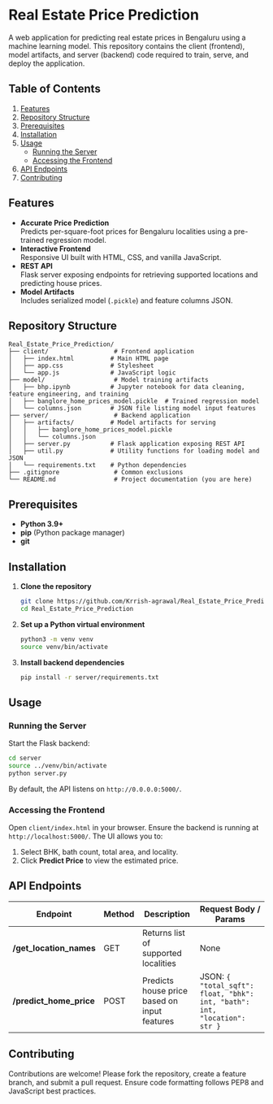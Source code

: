 # Real Estate Price Prediction

A web application for predicting real estate prices in Bengaluru using a machine learning model. This repository contains the client (frontend), model artifacts, and server (backend) code required to train, serve, and deploy the application. 

## Table of Contents

1. [Features](#features)  
2. [Repository Structure](#repository-structure)  
3. [Prerequisites](#prerequisites)  
4. [Installation](#installation)  
5. [Usage](#usage)   
   - [Running the Server](#running-the-server)  
   - [Accessing the Frontend](#accessing-the-frontend)  
6. [API Endpoints](#api-endpoints)  
7. [Contributing](#contributing)  


## Features

- **Accurate Price Prediction**  
  Predicts per-square-foot prices for Bengaluru localities using a pre-trained regression model.  
- **Interactive Frontend**  
  Responsive UI built with HTML, CSS, and vanilla JavaScript.  
- **REST API**  
  Flask server exposing endpoints for retrieving supported locations and predicting house prices.  
- **Model Artifacts**  
  Includes serialized model (`.pickle`) and feature columns JSON.  


## Repository Structure

```text
Real_Estate_Price_Prediction/
├── client/                  # Frontend application
│   ├── index.html          # Main HTML page
│   ├── app.css             # Stylesheet
│   └── app.js              # JavaScript logic
├── model/                   # Model training artifacts
│   ├── bhp.ipynb           # Jupyter notebook for data cleaning, feature engineering, and training
│   ├── banglore_home_prices_model.pickle  # Trained regression model
│   └── columns.json        # JSON file listing model input features
├── server/                  # Backend application
│   ├── artifacts/          # Model artifacts for serving
│   │   ├── banglore_home_prices_model.pickle
│   │   └── columns.json
│   ├── server.py           # Flask application exposing REST API
│   ├── util.py             # Utility functions for loading model and JSON
│   └── requirements.txt    # Python dependencies
├── .gitignore               # Common exclusions
└── README.md                # Project documentation (you are here)
```

## Prerequisites

- **Python 3.9+**  
- **pip** (Python package manager)  
- **git**

## Installation

1. **Clone the repository**  
   ```bash
   git clone https://github.com/Krrish-agrawal/Real_Estate_Price_Prediction.git
   cd Real_Estate_Price_Prediction
   ```

2. **Set up a Python virtual environment**  
   ```bash
   python3 -m venv venv
   source venv/bin/activate
   ```

3. **Install backend dependencies**  
   ```bash
   pip install -r server/requirements.txt
   ```


## Usage

### Running the Server

Start the Flask backend:

```bash
cd server
source ../venv/bin/activate
python server.py
```

By default, the API listens on `http://0.0.0.0:5000/`.

### Accessing the Frontend

Open `client/index.html` in your browser. Ensure the backend is running at `http://localhost:5000/`. The UI allows you to:

1. Select BHK, bath count, total area, and locality.
2. Click **Predict Price** to view the estimated price.

## API Endpoints

| Endpoint                      | Method | Description                                  | Request Body / Params                                         |
|-------------------------------|--------|----------------------------------------------|---------------------------------------------------------------|
| **/get_location_names**       | GET    | Returns list of supported localities         | None                                                          |
| **/predict_home_price**       | POST   | Predicts house price based on input features | JSON: `{ "total_sqft": float, "bhk": int, "bath": int, "location": str }` |



## Contributing

Contributions are welcome! Please fork the repository, create a feature branch, and submit a pull request. Ensure code formatting follows PEP8 and JavaScript best practices.

